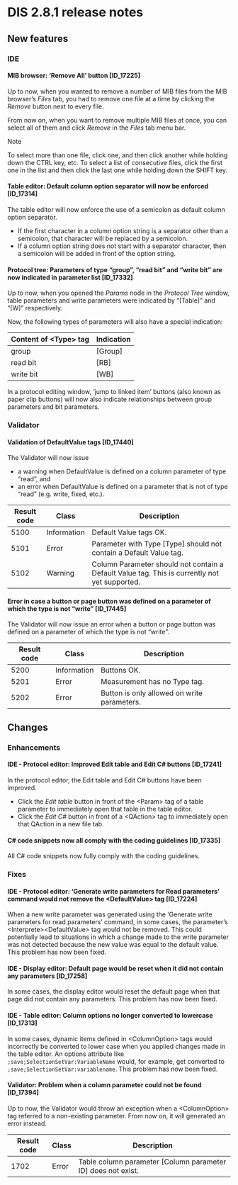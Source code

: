 # DIS 2.8.1 release notes

## New features

### IDE

#### MIB browser: ‘Remove All’ button \[ID_17225\]

Up to now, when you wanted to remove a number of MIB files from the MIB browser’s *Files* tab, you had to remove one file at a time by clicking the *Remove* button next to every file.

From now on, when you want to remove multiple MIB files at once, you can select all of them and click *Remove* in the *Files* tab menu bar.

> [!NOTE]
> To select more than one file, click one, and then click another while holding down the CTRL key, etc. To select a list of consecutive files, click the first one in the list and then click the last one while holding down the SHIFT key.

#### Table editor: Default column option separator will now be enforced \[ID_17314\]

The table editor will now enforce the use of a semicolon as default column option separator.

- If the first character in a column option string is a separator other than a semicolon, that character will be replaced by a semicolon.
- If a column option string does not start with a separator character, then a semicolon will be added in front of the option string.

#### Protocol tree: Parameters of type “group”, “read bit” and “write bit” are now indicated in parameter list \[ID_17332\]

Up to now, when you opened the *Params* node in the *Protocol Tree* window, table parameters and write parameters were indicated by “\[Table\]” and “\[W\]” respectively.

Now, the following types of parameters will also have a special indication:

| Content of \<Type> tag | Indication |
|------------------------|------------|
| group                  | \[Group\]  |
| read bit               | \[RB\]     |
| write bit              | \[WB\]     |

In a protocol editing window, ‘jump to linked item’ buttons (also known as paper clip buttons) will now also indicate relationships between group parameters and bit parameters.

### Validator

#### Validation of DefaultValue tags \[ID_17440\]

The Validator will now issue

- a warning when DefaultValue is defined on a column parameter of type “read”, and
- an error when DefaultValue is defined on a parameter that is not of type “read” (e.g. write, fixed, etc.).

| Result code | Class       | Description                                                                                   |
|-------------|-------------|-----------------------------------------------------------------------------------------------|
| 5100        | Information | Default Value tags OK.                                                                        |
| 5101        | Error       | Parameter with Type \[Type\] should not contain a Default Value tag.                          |
| 5102        | Warning     | Column Parameter should not contain a Default Value tag. This is currently not yet supported. |

#### Error in case a button or page button was defined on a parameter of which the type is not “write” \[ID_17445\]

The Validator will now issue an error when a button or page button was defined on a parameter of which the type is not “write”.

| Result code | Class       | Description                                 |
|-------------|-------------|---------------------------------------------|
| 5200        | Information | Buttons OK.                                 |
| 5201        | Error       | Measurement has no Type tag.                |
| 5202        | Error       | Button is only allowed on write parameters. |

## Changes

### Enhancements

#### IDE - Protocol editor: Improved Edit table and Edit C# buttons \[ID_17241\]

In the protocol editor, the Edit table and Edit C# buttons have been improved.

- Click the *Edit table* button in front of the \<Param> tag of a table parameter to immediately open that table in the table editor.
- Click the *Edit C#* button in front of a \<QAction> tag to immediately open that QAction in a new file tab.

#### C# code snippets now all comply with the coding guidelines \[ID_17335\]

All C# code snippets now fully comply with the coding guidelines.

### Fixes

#### IDE - Protocol editor: ‘Generate write parameters for Read parameters’ command would not remove the \<DefaultValue> tag \[ID_17224\]

When a new write parameter was generated using the ‘Generate write parameters for read parameters’ command, in some cases, the parameter’s \<Interprete>\<DefaultValue> tag would not be removed. This could potentially lead to situations in which a change made to the write parameter was not detected because the new value was equal to the default value. This problem has now been fixed.

#### IDE - Display editor: Default page would be reset when it did not contain any parameters \[ID_17258\]

In some cases, the display editor would reset the default page when that page did not contain any parameters. This problem has now been fixed.

#### IDE - Table editor: Column options no longer converted to lowercase \[ID_17313\]

In some cases, dynamic items defined in \<ColumnOption> tags would incorrectly be converted to lower case when you applied changes made in the table editor. An options attribute like `;save;SelectionSetVar:VariableName` would, for example, get converted to `;save;SelectionSetVar:variablename`. This problem has now been fixed.

#### Validator: Problem when a column parameter could not be found \[ID_17394\]

Up to now, the Validator would throw an exception when a \<ColumnOption> tag referred to a non-existing parameter. From now on, it will generated an error instead.

| Result code | Class | Description                                                    |
|-------------|-------|----------------------------------------------------------------|
| 1702        | Error | Table column parameter \[Column parameter ID\] does not exist. |
